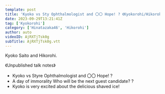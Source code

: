 ```yaml
---
template: post
title: 'Kyoko vs Sty Ophthalmologist and 〇〇 Hope! ? 《Kyokorohi/Hikorohi/Kyoko Saito/Hinatazaka46》'
date: 2023-09-29T13:21:41Z
tag: ['Kyokorohi']
category: ['Hinatazaka46', 'Hikorohi']
author: auto 
videoID: AjRXTjTsk0g
subTitle: AjRXTjTsk0g.vtt
---
```

Kyoko Saito and Hikorohi.

《Unpublished talk notes》

- Kyoko vs Styre Ophthalmologist and 〇〇 Hope! ?
- A day of immorality Who will be the next guest candidate? ?
- Kyoko is very excited about the delicious shaved ice!
